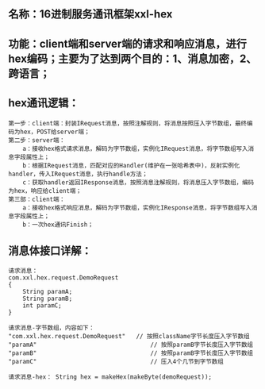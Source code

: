 ## 名称：16进制服务通讯框架xxl-hex

## 功能：client端和server端的请求和响应消息，进行hex编码；主要为了达到两个目的：1、消息加密，2、跨语言；

## hex通讯逻辑：
	第一步：client端：封装IRequest消息，按照注解规则，将消息按照压入字节数组，最终编码为hex，POST给server端；
	第二步：server端：
		a：接收hex格式请求消息，解码为字节数组，实例化IRequest消息，将字节数组写入消息字段属性上；
		b：根据IRequest消息，匹配对应的Handler(维护在一张哈希表中)，反射实例化handler，传入IRequest消息，执行handle方法；
		c：获取handler返回IResponse消息，按照消息注解规则，将消息压入字节数组，编码为hex，响应给client端；
	第三部：client端：
		a：接收hex格式响应消息，解码为字节数组，实例化IResponse消息，将字节数组写入消息字段属性上；
		b：一次hex通讯Finish；
		
## 消息体接口详解：
	请求消息：
	com.xxl.hex.request.DemoRequest
	{
		String paramA;		
		String paramB;		
		int paramC;		
	}
	
	请求消息-字节数组，内容如下：
	"com.xxl.hex.request.DemoRequest"	// 按照className字节长度压入字节数组
	"paramA"								// 按照paramB字节长度压入字节数组
	"paramB"								// 按照paramB字节长度压入字节数组
	"paramC"								// 压入4个几节到字节数组
	
	请求消息-hex： String hex = makeHex(makeByte(demoRequest));
	


